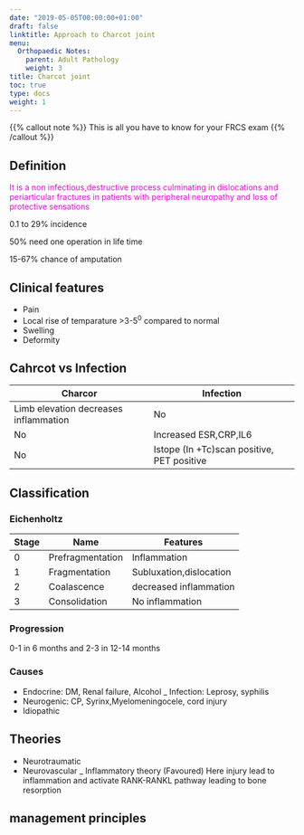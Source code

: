```yaml
---
date: "2019-05-05T00:00:00+01:00"
draft: false
linktitle: Approach to Charcot joint
menu:
  Orthopaedic Notes:
    parent: Adult Pathology
    weight: 3
title: Charcot joint
toc: true
type: docs
weight: 1
---
```


{{% callout note %}}
This is all you have to know for your FRCS exam
{{% /callout %}}
## Definition
<font color="emerald">It is a non infectious,destructive process culminating in dislocations and periarticular fractures in patients with peripheral neuropathy and loss of protective sensations</font>

0.1 to 29% incidence

50% need one operation in life time

15-67% chance of amputation

## Clinical features
- Pain
- Local rise of temparature >3-5<sup>0</sup> compared to normal
- Swelling
- Deformity

## Cahrcot vs Infection

|Charcor|Infection|
|--|--|
|Limb elevation decreases inflammation|No|
|No |Increased ESR,CRP,IL6|
|No |Istope (In +Tc)scan positive, PET positive|

## Classification

### Eichenholtz

|Stage|Name|Features|
|--|--|--|
|0|Prefragmentation|Inflammation|
|1|Fragmentation|Subluxation,dislocation|
|2|Coalascence|decreased inflammation|bone resorption|
|3|Consolidation|No inflammation|OA in X Ray|

### Progression

0-1 in 6 months and 2-3 in 12-14 months

### Causes

- Endocrine: DM, Renal failure, Alcohol
_ Infection: Leprosy, syphilis
- Neurogenic: CP, Syrinx,Myelomeningocele, cord injury
- Idiopathic

## Theories

- Neurotraumatic
- Neurovascular
_ Inflammatory theory (Favoured)
  Here injury lead to inflammation and activate RANK-RANKL pathway leading to bone resorption
  
## management principles

